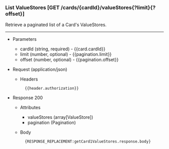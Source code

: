 ### List ValueStores [GET /cards/{cardId}/valueStores{?limit}{?offset}]
Retrieve a paginated list of a Card's ValueStores.

---
+ Parameters
    + cardId (string, required) - {{card.cardId}}
    + limit (number, optional) - {{pagination.limit}}
    + offset (number, optional) - {{pagination.offset}}
        

+ Request (application/json)
    + Headers
    
            {{header.authorization}}

+ Response 200
    + Attributes
        + valueStores (array[ValueStore])
        + pagination (Pagination)

    + Body

            {RESPONSE_REPLACEMENT:getCard1ValueStores.response.body}

